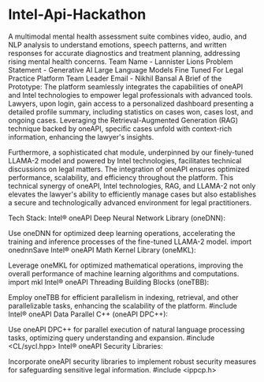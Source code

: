 # Intel-Api-Hackathon
A multimodal mental health assessment suite combines video, audio, and NLP analysis to understand emotions, speech patterns, and written responses for accurate diagnostics and treatment planning, addressing rising mental health concerns.
Team Name - Lannister Lions
Problem Statement - Generative AI Large Language Models Fine Tuned For Legal Practice Platform
Team Leader Email - Nikhil Bansal
A Brief of the Prototype:
The platform seamlessly integrates the capabilities of oneAPI and Intel technologies to empower legal professionals with advanced tools. Lawyers, upon login, gain access to a personalized dashboard presenting a detailed profile summary, including statistics on cases won, cases lost, and ongoing cases. Leveraging the Retrieval-Augmented Generation (RAG) technique backed by oneAPI, specific cases unfold with context-rich information, enhancing the lawyer's insights.

Furthermore, a sophisticated chat module, underpinned by our finely-tuned LLAMA-2 model and powered by Intel technologies, facilitates technical discussions on legal matters. The integration of oneAPI ensures optimized performance, scalability, and efficiency throughout the platform. This technical synergy of oneAPI, Intel technologies, RAG, and LLAMA-2 not only elevates the lawyer's ability to efficiently manage cases but also establishes a secure and technologically advanced environment for legal practitioners.

Tech Stack:
Intel® oneAPI Deep Neural Network Library (oneDNN):

Use oneDNN for optimized deep learning operations, accelerating the training and inference processes of the fine-tuned LLAMA-2 model.
import onednnSave
Intel® oneAPI Math Kernel Library (oneMKL):

Leverage oneMKL for optimized mathematical operations, improving the overall performance of machine learning algorithms and computations.
import mkl
Intel® oneAPI Threading Building Blocks (oneTBB):

Employ oneTBB for efficient parallelism in indexing, retrieval, and other parallelizable tasks, enhancing the scalability of the platform.
#include <tbb>
Intel® oneAPI Data Parallel C++ (oneAPI DPC++):

Use oneAPI DPC++ for parallel execution of natural language processing tasks, optimizing query understanding and expansion.
#include <CL/sycl.hpp>
Intel® oneAPI Security Libraries:

Incorporate oneAPI security libraries to implement robust security measures for safeguarding sensitive legal information.
#include <ippcp.h>
